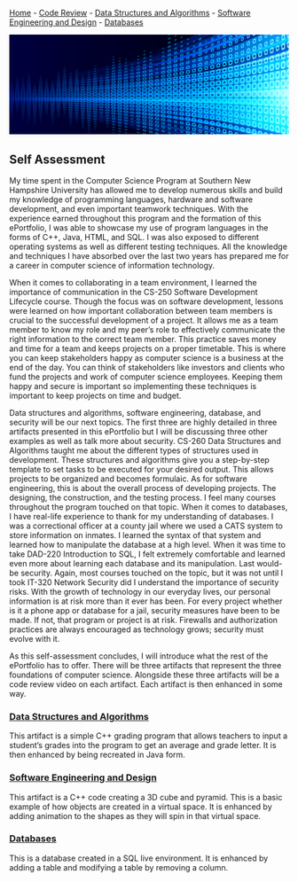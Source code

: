 [Home](README.md) - [Code Review](CodeReview.md) - [Data Structures and Algorithms](data_structures.md) - [Software Engineering and Design](softeng_design.md) - [Databases](databases.md)

<center><img src="CSbanner.JPG"></center>

## Self Assessment
My time spent in the Computer Science Program at Southern New Hampshire University has allowed me to develop numerous skills and build my knowledge of programming languages, hardware and software development, and even important teamwork techniques. With the experience earned throughout this program and the formation of this ePortfolio, I was able to showcase my use of program languages in the forms of C++, Java, HTML, and SQL. I was also exposed to different operating systems as well as different testing techniques. All the knowledge and techniques I have absorbed over the last two years has prepared me for a career in computer science of information technology.

When it comes to collaborating in a team environment, I learned the importance of communication in the CS-250 Software Development Lifecycle course. Though the focus was on software development, lessons were learned on how important collaboration between team members is crucial to the successful development of a project. It allows me as a team member to know my role and my peer’s role to effectively communicate the right information to the correct team member. This practice saves money and time for a team and keeps projects on a proper timetable. This is where you can keep stakeholders happy as computer science is a business at the end of the day. You can think of stakeholders like investors and clients who fund the projects and work of computer science employees. Keeping them happy and secure is important so implementing these techniques is important to keep projects on time and budget. 

Data structures and algorithms, software engineering, database, and security will be our next topics. The first three are highly detailed in three artifacts presented in this ePortfolio but I will be discussing three other examples as well as talk more about security. CS-260 Data Structures and Algorithms taught me about the different types of structures used in development. These structures and algorithms give you a step-by-step template to set tasks to be executed for your desired output. This allows projects to be organized and becomes formulaic. As for software engineering, this is about the overall process of developing projects. The designing, the construction, and the testing process. I feel many courses throughout the program touched on that topic. When it comes to databases, I have real-life experience to thank for my understanding of databases. I was a correctional officer at a county jail where we used a CATS system to store information on inmates. I learned the syntax of that system and learned how to manipulate the database at a high level. When it was time to take DAD-220 Introduction to SQL, I felt extremely comfortable and learned even more about learning each database and its manipulation. Last would-be security. Again, most courses touched on the topic, but it was not until I took IT-320 Network Security did I understand the importance of security risks. With the growth of technology in our everyday lives, our personal information is at risk more than it ever has been. For every project whether is it a phone app or database for a jail, security measures have been to be made. If not, that program or project is at risk. Firewalls and authorization practices are always encouraged as technology grows; security must evolve with it.

As this self-assessment concludes, I will introduce what the rest of the ePortfolio has to offer. There will be three artifacts that represent the three foundations of computer science. Alongside these three artifacts will be a code review video on each artifact. Each artifact is then enhanced in some way.

### [Data Structures and Algorithms](data_structures.md)
This artifact is a simple C++ grading program that allows teachers to input a student’s grades into the program to get an average and grade letter. It is then enhanced by being recreated in Java form.

### [Software Engineering and Design](softeng_design.md)
This artifact is a C++ code creating a 3D cube and pyramid. This is a basic example of how objects are created in a virtual space. It is enhanced by adding animation to the shapes as they will spin in that virtual space.

### [Databases](databases.md)
This is a database created in a SQL live environment. It is enhanced by adding a table and modifying a table by removing a column.
